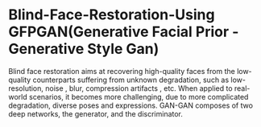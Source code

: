 # Blind-Face-Restoration-Using GFPGAN(Generative Facial Prior - Generative Style Gan)
Blind face restoration aims at recovering high-quality
faces from the low-quality counterparts suffering from unknown degradation, such as low-resolution,
noise , blur, compression artifacts , etc.
When applied to real-world scenarios, it becomes more
challenging, due to more complicated degradation, diverse
poses and expressions.
GAN-GAN composes of two deep networks, the generator, and the discriminator.
